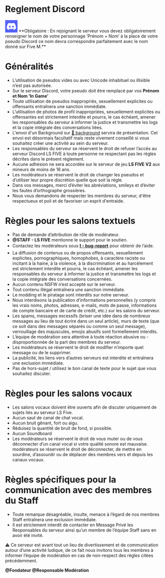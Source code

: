 # Reglement Discord

<aside>
<img src="/images/unnamed.png" alt="unnamed.png" width="40px" /> **Obligatoire : En rejoignant le serveur vous devez obligatoirement renseigner le nom de votre personnage ‘Prénom + Nom’  à la place de votre pseudo Discord ce nom devra correspondre parfaitement avec le nom donné sur Five M.**

</aside>

# Généralités

- L’utilisation de pseudos vides ou avec Unicode inhabituel ou illisible n’est pas autorisée.
- Sur le serveur Discord, votre pseudo doit être remplacé par vos **Prénom et Nom ‘In Game’**
- Toute utilisation de pseudos inappropriés, sexuellement explicites ou offensants entraînera une sanction immédiate.
- L’utilisation de photos de profil inappropriées, sexuellement explicites ou offensantes est strictement interdite et pourra, le cas échéant, amener les responsables du serveur à informer la justice et transmettre les logs et la copie intégrale des conversations liées.
- L'envoi d'un Background sur [📝 background](https://discordapp.com/channels/1096757086706225192/1241868884475121704) servira de présentation. Cet envoi est désormais facultatif mais reste vivement conseillé si vous souhaitez créer une activité au sein du serveur.
- Les responsables du serveur se réservent le droit de refuser l’accès au serveur Discord LS FIVE à toute personne ne respectant pas les règles décrites dans le présent règlement.
- Aucune adhésion ne sera accordée sur le serveur de jeu **LS FIVE V2** aux mineurs de moins de 16 ans.
- Les modérateurs se réservent le droit de changer les pseudos et d’utiliser leur propre discrétion quelle que soit la règle.
- Dans vos messages, merci d’éviter les abréviations, smileys et d’éviter les fautes d’orthographe grossières.
- Nous vous demandons de respecter les membres du serveur, d'être respectueux et poli et de favoriser un esprit d'entraide.

# **Règles pour les salons textuels**

- Pas de demande d’attribution de rôle de modérateur.
- **@STAFF - LS FIVE** mentionne le support pour le soutien.
- Contactez les modérateurs sous [**❗・bug-report**](https://discord.com/channels/1096757086706225192/1124861004740821043) pour obtenir de l’aide.
- La diffusion de contenus ou de propos offensants, sexuellement explicites, pornographiques, homophobes, à caractère raciste ou incitant à la haine, à la violence, à la discrimination et au harcèlement est strictement interdite et pourra, le cas échéant, amener les responsables du serveur à informer la justice et transmettre les logs et la copie intégrale des conversations concernées.
- Aucun contenu NSFW n’est accepté sur le serveur.
- Tout contenu illégal entraînera une sanction immédiate.
- Le modding et le piratage sont interdits sur notre serveur.
- Nous interdisons la publication d’informations personnelles (y compris les vrais noms, photos, adresses, e-mails, mots de passe, informations de compte bancaire et de carte de crédit, etc.) sur les salons du serveur.
- Les spams, messages excessifs (briser une idée dans de nombreux messages au lieu de tout écrire dans un seul article), murs de texte (que ce soit dans des messages séparés ou comme un seul message), verrouillage des majuscules, emojis abusifs sont formellement interdits.
- L’équipe de modération sera attentive à toute réaction abusive ou - disproportionnée de la part des membres du serveur.
- Les modérateurs se réservent le droit de modifier n’importe quel message ou de le supprimer.
- La publicité, les liens vers d’autres serveurs est interdite et entraînera une exclusion immédiate.
- Pas de hors-sujet / utilisez le bon canal de texte pour le sujet que vous souhaitez discuter.

# Règles pour les salons vocaux

- Les salons vocaux doivent être ouverts afin de discuter uniquement de sujets liés au serveur LS Five.
- Aucun saut de canal de chat vocal.
- Aucun bruit gênant, fort ou aigu.
- Réduisez la quantité de bruit de fond, si possible.
- Aucun Soundboard
- Les modérateurs se réservent le droit de vous muter ou de vous déconnecter d’un canal vocal si votre qualité sonore est mauvaise.
modérateurs se réservent le droit de déconnecter, de mettre en sourdine, d’assourdir ou de déplacer des membres vers et depuis les canaux vocaux.

# Règles spécifiques pour la communication avec des membres du Staff

- Toute remarque désagréable, insulte, menace à l’égard de nos membres Staff entraînera une exclusion immédiate.
- Il est strictement interdit de contacter en Message Privé les Responsables du serveur ainsi qu’un membre de l’équipe Staff sans en avoir été invité.

<aside>
⚠️ Ce serveur est avant tout un lieu de divertissement et de communication autour d’une activité ludique, de ce fait nous invitons tous les membres à informer l’équipe de modération en cas de non-respect des règles citées précédemment.

</aside>

**@Fondateur
@Responsable Modération**